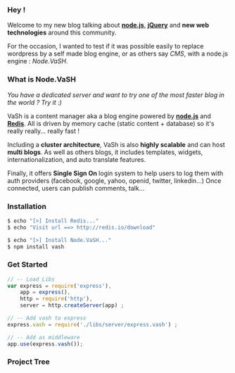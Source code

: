 ### Hey ! ###

Welcome to my new blog talking about **[node.js](/node.js/ "View all Node.js articles")**, **[jQuery](/jquery/ "View all jQuery articles")** and **new web technologies** around this community.

For the occasion, I wanted to test if it was possible easily to replace wordpress by a self made blog engine, or as others say *CMS*, with a node.js engine : *Node.VaSH*.

### What is Node.VaSH ###

*You have a dedicated server and want to try one of the most faster blog in the world ? Try it :)*

VaSh is a content manager aka a blog engine powered by **[node.js](/node.js/ "View all Node.js articles")** and **[Redis](/redis/ "View all Redis articles")**.
All is driven by memory cache (static content + database) so it's really really... really fast !

Including a **cluster architecture**, VaSh is also **highly scalable** and can host **multi blogs**.
As well as others blogs, it includes templates, widgets, internationalization, and auto translate features.

Finally, it offers **Single Sign On** login system to help users to log them with auth providers (facebook, google, yahoo, openid, twitter, linkedin...)
Once connected, users can publish comments, talk...

### Installation ###

``` bash
$ echo "[>] Install Redis..."
$ echo "Visit url ==> http://redis.io/download"

$ echo "[>] Install Node.VaSH..."
$ npm install vash
```

### Get Started ###

``` js
// -- Load Libs
var express = require('express'),
	app = express(),
	http = require('http'),
    server = http.createServer(app) ;

// -- Add vash to express
express.vash = require('./libs/server/express.vash') ;

// -- Add as middleware
app.use(express.vash());
```

### Project Tree ###